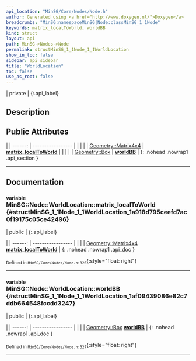 ```yaml
---
api_location: "MinSG/Core/Nodes/Node.h"
author: Generated using <a href="http://www.doxygen.nl/">Doxygen</a>
breadcrumbs: "MinSG:namespaceMinSG|Node:classMinSG_1_1Node"
keywords: matrix_localToWorld, worldBB
kind: struct
layout: api
path: MinSG->Nodes->Node
permalink: structMinSG_1_1Node_1_1WorldLocation
show_in_toc: false
sidebar: api_sidebar
title: "WorldLocation"
toc: false
use_as_root: false
---
```


| private |
{:.api_label}

## Description





## Public Attributes

|
| ------: | ----------------- |
|  | |
| [Geometry::Matrix4x4](namespaceGeometry#namespaceGeometry_1a1dec338534190ba5915a7dc75b38fcbe) | **[matrix_localToWorld](#structMinSG_1_1Node_1_1WorldLocation_1a918d795ceefd7ac0f19175c05ce42496)**  |
|  | |
| [Geometry::Box](namespaceGeometry#namespaceGeometry_1a02eb80497cc2daa40fba114c929f877a) | **[worldBB](#structMinSG_1_1Node_1_1WorldLocation_1af09439086e82c7ddb664548fccdd3247)**  |
{: .nohead .nowrap1 .api_section }


-------------------------------------------------------------------

## Documentation

### <small>variable</small><br/> MinSG::Node::WorldLocation::matrix_localToWorld {#structMinSG_1_1Node_1_1WorldLocation_1a918d795ceefd7ac0f19175c05ce42496}

| public |
{:.api_label}

|
| ------: | ----------------- |
|  |
| [Geometry::Matrix4x4](namespaceGeometry#namespaceGeometry_1a1dec338534190ba5915a7dc75b38fcbe) **[matrix_localToWorld](#structMinSG_1_1Node_1_1WorldLocation_1a918d795ceefd7ac0f19175c05ce42496)**  |
{: .nohead .nowrap1 .api_doc }





<sub>Defined in `MinSG/Core/Nodes/Node.h:326`</sub>{:style="float: right"}

-------------------------------------------------------------------

### <small>variable</small><br/> MinSG::Node::WorldLocation::worldBB {#structMinSG_1_1Node_1_1WorldLocation_1af09439086e82c7ddb664548fccdd3247}

| public |
{:.api_label}

|
| ------: | ----------------- |
|  |
| [Geometry::Box](namespaceGeometry#namespaceGeometry_1a02eb80497cc2daa40fba114c929f877a) **[worldBB](#structMinSG_1_1Node_1_1WorldLocation_1af09439086e82c7ddb664548fccdd3247)**  |
{: .nohead .nowrap1 .api_doc }





<sub>Defined in `MinSG/Core/Nodes/Node.h:327`</sub>{:style="float: right"}

-------------------------------------------------------------------

